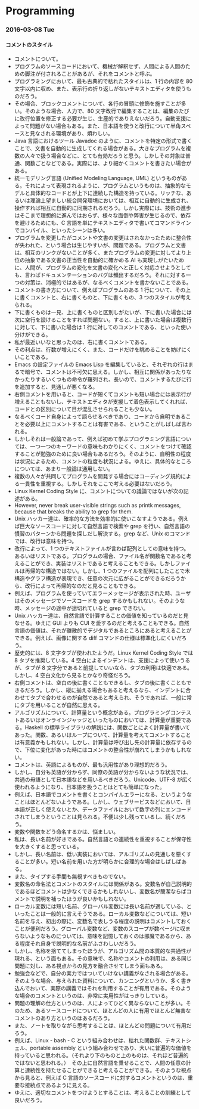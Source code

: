 # Programming

### 2016-03-08 Tue

#### コメントのスタイル

- コメントについて。
- プログラムのソースコードにおいて、機械が解釈せず、人間による人間のための脚注が付されることがあるが、それをコメントと呼ぶ。
- プログラミングにおいて、最も古典的で枯れたスタイルは、1 行の内容を 80 文字以内に収め、また、表示行の折り返しがないテキストエディタを使うものだろう。
- その場合、ブロックコメントについて、各行の冒頭に修飾を施すことが多い。そのような場合、人力で、80 文字改行で編集することは、編集のたびに改行位置を修正する必要が生じ、生産的でありえないだろう。自動支援によって問題がない場合もある。また、日本語を使うと改行について半角スペースと見なされる環境があり、煩わしい。
- Java 言語におけるツール Javadoc のように、コメントを特定の形式で書くことで、文書を自動的に生成してくれる場合がある。大きなプログラムを複数の人々で扱う場合などに、とても有効だろうと思う。しかしその対象は普通、関数ごとなどである。実際には、より細かくコメントを書きたい場合がある。
- 統一モデリング言語 (Unified Modeling Language, UML) というものがある。それによって表現されるように、プログラムというものは、抽象的なモデルと具体的なコードとが上下に連続した構造を持っている。リッチな、あるいは理論上望ましい統合開発環境においては、相互に自動的に生成され、操作すれば相互に自動的に同期されるだろう。しかし実際には、技術の進歩はそこまで理想的に進んではおらず、様々な面倒や弊害が生じるので、依存を避けるためにも、C 言語を単にテキストエディタで書いてコマンドラインでコンパイル、といったシーンは多い。
- プログラムを変更したがコメントや文書の変更はされなかったために整合性が失われた、という場合は生じやすいが、問題である。プログラムと文書は、相互のリンクがないことが多く、またプログラムの変更に対してより上位の抽象である文書の正当性を自動的に確かめる AI も実現しがたいために、人間が、プログラムの変化を文書の変化へと正しく対応させようとしても、言わばドキュメンテーションのバグは頻出するだろう。それに対する一つの対策は、消極的ではあるが、なるべくコメントを書かないことである。
- コメントの書き方について、例えばプログラムのある 1 行について、その上に書くコメントと、右に書くものと、下に書くもの、3 つのスタイルが考えられる。
- 下に書くものは一見、上に書くものと区別しがたいが、下に書いた場合には次に空行を設けることをすれば問題ない。すると、上に書いた場合は複数行に対して、下に書いた場合は 1 行に対してのコメントである、といった使い分けができる。
- 私が最近いいなと思ったのは、右に書くコメントである。
- その利点は、行数が増えにくく、また、コードだけを眺めることを妨げにくいことである。
- Emacs の設定ファイルの Emacs Lisp を編集していると、それぞれの行はまるで暗号で、コメントは不可欠に思える。しかし、相互に関係があったりなかったりするいくつもの命令が羅列され、長いので、コメントするたびに行を追加すると、見通しが悪くなる。
- 右側コメントを用いると、コードが短くてコメントも短い場合には表示行が増えることもないし、テキストエディタが支援して着色表示してくれれば、コードとの区別について目が混乱させられることも少ない。
- なるべくコード自身によって語らせるべきであり、コードから自明であることを必要以上にコメントすることは有害である、ということがしばしば言われる。
- しかしそれは一般論であって、例えば初めて学ぶプログラミング言語については、一つ一つのキーワードの意味もわかりにくく、コメントをつけて確認することが勉強のために良い場合もあるだろう。そのように、自明性の程度は状況によるため、コメントの粒度も状況による。ゆえに、具体的なところについては、あまり一般論は通用しない。
- 複数の人々が共同してプログラムを開発する場合にはコーディング規約による一貫性を重視する。しかしそれをここで考える必要はないだろう。
- Linux Kernel Coding Style に、コメントについての議論ではないが次の記述がある。
- However, never break user-visible strings such as printk messages, because that breaks the ability to grep for them.
- Unix ハッカー達は、確率的な方法を効率的に使いこなすようである。例えば巨大なソースコードに対して自然言語で検索や grep を行い、自然言語の慣習のパターンから問題を探しだし解決する。grep など、Unix のコマンドでは、改行は意味を持つ。
- 改行によって、1 つのテキストファイルが言わば配列としての意味を持つ。あるいはリストである。プログラムの場合、ファイル名が関数名であると考えることができ、実装はリストであると考えることもできる。しかしファイルは再帰的な構造ではない。しかし、1 つのファイルを配列にしたことで木構造やグラフ構造が表現でき、任意の次元に広がることができるだろうから、改行によって再帰的なのだと見ることもできる。
- 例えば、プログラムを使っていてエラーメッセージが表示された時、ユーザはそのメッセージでソースコードを grep するかもしれない。そのような時、メッセージの途中が途切れていると grep できない。
- Unix ハッカー達は、自然言語で計算することの価値を知っているのだと見なせる。ゆえに GUI よりも CUI を愛するのだと考えることもできる。自然言語の価値は、それが離散的でデジタルであるところにあると考えることができる。例えば、画像に関する diff コマンドの仕様は標準化しにくいだろう。
- 歴史的には、8 文字タブが使われたようだ。Linux Kernel Coding Style では 8 タブを推奨している。4 空白によるインデントは、支援によって使いうるが、タブが 8 文字分であると前提していいなら、タブの利用は快適である。しかし、4 空白文化から見るとかなり奇怪だろう。
- 右側コメントは、空白の後に書くこともできるし、タブの後に書くこともできるだろう。しかし、縦に揃える場合もあると考えるなら、インデントに合わせてタブで合わせるのが自然であると考えられ、そうであれば、一般に常にタブを用いることが自然に思える。
- アルゴリズムについて、計算量という概念がある。プログラミングコンテストあるいはオンラインジャッジといったものにおいては、計算量が重要である。Haskell の標準ライブラリの解説には、関数ごとによく計算量が書いてあった。関数、あるいはループについて、計算量を考えてコメントすることは有意義かもしれない。しかし、計算量は呼び出し先の計算量に依存するので、下位に変化があった時にはコメントの整合性が崩れてしまうかもしれない。
- コメントは、英語によるものが、最も汎用性があり理想的だろう。
- しかし、自分も英語が分からず、同僚の英語が分からないような状況では、共通の母語として日本語などを用いるべきだろう。Unicode、UTF-8 が広く使われるようになり、日本語を扱うことはとても簡単になった。
- 例えば、日本語でコメントを書くとコンパイルエラーになる、というようなことはほとんどないようである。しかし、ウェブサービスなどにおいて、日本語が正しく使えないとか、データファイルにおいて数字の列にエンコードされてしまうということは見られる。不便は少し残っているし、続くだろう。
- 変数や関数をどう命名するかは、悩ましい。
- 私は、長い名前が好きである。自然言語との連続性を重視することが保守性を大きくすると思っている。
- しかし、長い名前は、低い実装においては、アルゴリズムの見通しを悪くすることが多い。短い名前を用いた方が明らかに合理的な場合はしばしばある。
- また、タイプする手間も無視すべきものでない。
- 変数名の命名法とコメントのスタイルには関係がある。変数名が自己説明的であるほどコメントは少なくできるかもしれないし、変数名が簡潔ならばコメントで説明を補ったほうが良いかもしれない。
- ローカル変数には短い名前、グローバル変数には長い名前が適している、といったことは一般的に言えそうである。ローカル変数などについては、短い名前を与え、初出の際に、変数名で表しうる程度の説明はコメントしておくことが便利だろう。グローバル変数など、変数のスコープが数ページに収まらないようなものについては、意味を記憶しておくのは邪魔であるから、ある程度それ自身で説明的な名前がふさわしいだろう。
- しかし、名称を捨ててしまったほうが、アルゴリズム間の本質的な共通性が現れる、という面もある。その意味で、名称やコメントの利用は、ある同じ問題に対し、ある視点からの見方を融合させてしまう面もある。
- 勉強会などで、自分の実力ではついていけない講義がなされる場合がある。そのような場合、与えられた資料について、カンニングというか、多く書き込んでおいて、実際の講義ではそれを利用することが有用である。そのような場合のコメントというのは、非常に実用性がはっきりしている。
- 問題の理解の仕方というのは、人によってひどく異ならないことが多い。そのため、あるソースコードについて、ほとんどの人に有用でほとんど無害なコメントのあり方というのはあるだろう。
- また、ノートを取りながら思考することは、ほとんどの問題について有用だろう。
- 例えば、Linux - bash - C という組み合わせは、枯れた関数群、テキストシェル、portable assembly という組み合わせであり、大いに普遍的な価値を持っていると思われる。（それより下のものと上のものは、それほど普遍的ではないと思われる。）　その上に自然言語を乗せることで、人間の任意の計算と連続性を持たせることができると考えることができる。そのような視点から見ると、例えば C 言語のソースコードに対するコメントというのは、重要な接続点であるように見える。
- ゆえに、適切なコメントをつけようとすることは、考えることの訓練として良いだろう。
